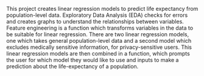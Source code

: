 This project creates linear regression models to predict life expectancy from population-level data.
Exploratory Data Analysis (EDA) checks for errors and creates graphs to understand the relationships between variables.
Feature engineering is a function which transforms variables in the data to be suitable for linear regression.
There are two linear regression models, one which takes general population-level data and a second model which excludes medically sensitive information, for privacy-sensitive users.
This linear regression models are then combined in a function, which prompts the user for which model they would like to use and inputs to make a prediction about the life-expectancy of a population.
